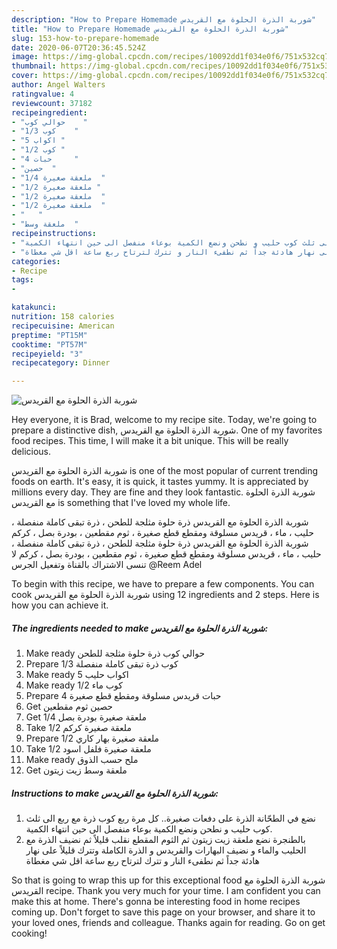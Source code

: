 ```yaml
---
description: "How to Prepare Homemade شوربة الذرة الحلوة مع القريدس"
title: "How to Prepare Homemade شوربة الذرة الحلوة مع القريدس"
slug: 153-how-to-prepare-homemade
date: 2020-06-07T20:36:45.524Z
image: https://img-global.cpcdn.com/recipes/10092dd1f034e0f6/751x532cq70/الصورة-الرئيسية-لوصفةشوربة-الذرة-الحلوة-مع-القريدس.jpg
thumbnail: https://img-global.cpcdn.com/recipes/10092dd1f034e0f6/751x532cq70/الصورة-الرئيسية-لوصفةشوربة-الذرة-الحلوة-مع-القريدس.jpg
cover: https://img-global.cpcdn.com/recipes/10092dd1f034e0f6/751x532cq70/الصورة-الرئيسية-لوصفةشوربة-الذرة-الحلوة-مع-القريدس.jpg
author: Angel Walters
ratingvalue: 4
reviewcount: 37182
recipeingredient:
- "حوالي كوب    "
- "1/3 كوب    "
- "5 اكواب "
- "1/2 كوب "
- "4 حبات     "
- "حصين  "
- "1/4 ملعقة صغيرة  "
- "1/2 ملعقة صغيرة "
- "1/2 ملعقة صغيرة  "
- "1/2 ملعقة صغيرة  "
- "   "
- "ملعقة وسط  "
recipeinstructions:
- "نضع في الطحّانة الذرة على دفعات صغيرة.. كل مرة ربع كوب ذرة مع ربع الى ثلث كوب حليب و نطحن ونضع الكمية بوعاء منفصل الى حين انتهاء الكمية."
- "بالطنجرة نضع ملعقة زيت زيتون ثم الثوم المقطع نقلب قليلاً ثم نضيف الذرة مع الحليب والماء و نضيف البهارات والقريدس و الذرة الكاملة وتترك قليلاً على نهار هادئة جداً ثم نطفىء النار و تترك لترتاح ربع ساعة اقل شي مغطاة"
categories:
- Recipe
tags:
- 

katakunci:  
nutrition: 158 calories
recipecuisine: American
preptime: "PT15M"
cooktime: "PT57M"
recipeyield: "3"
recipecategory: Dinner

---
```



![شوربة الذرة الحلوة مع القريدس](https://img-global.cpcdn.com/recipes/10092dd1f034e0f6/751x532cq70/الصورة-الرئيسية-لوصفةشوربة-الذرة-الحلوة-مع-القريدس.jpg)

Hey everyone, it is Brad, welcome to my recipe site. Today, we're going to prepare a distinctive dish, شوربة الذرة الحلوة مع القريدس. One of my favorites food recipes. This time, I will make it a bit unique. This will be really delicious.

شوربة الذرة الحلوة مع القريدس is one of the most popular of current trending foods on earth. It's easy, it is quick, it tastes yummy. It is appreciated by millions every day. They are fine and they look fantastic. شوربة الذرة الحلوة مع القريدس is something that I've loved my whole life.

شوربة الذرة الحلوة مع القريدس ذرة حلوة مثلجة للطحن ، ذرة تبقى كاملة منفصلة ، حليب ، ماء ، قريدس مسلوقة ومقطع قطع صغيرة ، ثوم مقطعين ، بودرة بصل ، كركم شوربة الذرة الحلوة مع القريدس ذرة حلوة مثلجة للطحن ، ذرة تبقى كاملة منفصلة ، حليب ، ماء ، قريدس مسلوقة ومقطع قطع صغيرة ، ثوم مقطعين ، بودرة بصل ، كركم لا تنسى الاشتراك بالقناة وتفعيل الجرس @Reem Adel


To begin with this recipe, we have to prepare a few components. You can cook شوربة الذرة الحلوة مع القريدس using 12 ingredients and 2 steps. Here is how you can achieve it.

<!--inarticleads1-->

##### The ingredients needed to make شوربة الذرة الحلوة مع القريدس:

1. Make ready حوالي كوب ذرة حلوة مثلجة للطحن
1. Prepare 1/3 كوب ذرة تبقى كاملة منفصلة
1. Make ready 5 اكواب حليب
1. Make ready 1/2 كوب ماء
1. Prepare 4 حبات قريدس مسلوقة ومقطع قطع صغيرة
1. Get حصين ثوم مقطعين
1. Get 1/4 ملعقة صغيرة بودرة بصل
1. Take 1/2 ملعقة صغيرة كركم
1. Prepare 1/2 ملعقة صغيرة بهار كاري
1. Take 1/2 ملعقة صغيرة فلفل اسود
1. Make ready  ملح حسب الذوق
1. Get ملعقة وسط زيت زيتون




<!--inarticleads2-->

##### Instructions to make شوربة الذرة الحلوة مع القريدس:

1. نضع في الطحّانة الذرة على دفعات صغيرة.. كل مرة ربع كوب ذرة مع ربع الى ثلث كوب حليب و نطحن ونضع الكمية بوعاء منفصل الى حين انتهاء الكمية.
1. بالطنجرة نضع ملعقة زيت زيتون ثم الثوم المقطع نقلب قليلاً ثم نضيف الذرة مع الحليب والماء و نضيف البهارات والقريدس و الذرة الكاملة وتترك قليلاً على نهار هادئة جداً ثم نطفىء النار و تترك لترتاح ربع ساعة اقل شي مغطاة




So that is going to wrap this up for this exceptional food شوربة الذرة الحلوة مع القريدس recipe. Thank you very much for your time. I am confident you can make this at home. There's gonna be interesting food in home recipes coming up. Don't forget to save this page on your browser, and share it to your loved ones, friends and colleague. Thanks again for reading. Go on get cooking!

